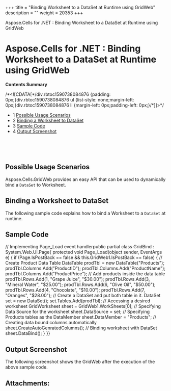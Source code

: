 +++
title = "Binding Worksheet to a DataSet at Runtime using GridWeb" 
description = "" 
weight = 20353 
+++

Aspose.Cells for .NET : Binding Worksheet to a DataSet at Runtime using GridWeb  

# Aspose.Cells for .NET : Binding Worksheet to a DataSet at Runtime using GridWeb


**Contents Summary**

/\*<!\[CDATA\[\*/div.rbtoc1590738084876 {padding: 0px;}div.rbtoc1590738084876 ul {list-style: none;margin-left: 0px;}div.rbtoc1590738084876 li {margin-left: 0px;padding-left: 0px;}/\*\]\]>\*/

*   1 [Possible Usage Scenarios](#BindingWorksheettoaDataSetatRuntimeusingGridWeb-PossibleUsageScenarios)
*   2 [Binding a Worksheet to DataSet](#BindingWorksheettoaDataSetatRuntimeusingGridWeb-BindingaWorksheettoDataSet)
*   3 [Sample Code](#BindingWorksheettoaDataSetatRuntimeusingGridWeb-SampleCode)
*   4 [Output Screenshot](#BindingWorksheettoaDataSetatRuntimeusingGridWeb-OutputScreenshot)

 

 

## Possible Usage Scenarios

Aspose.Cells.GridWeb provides an easy API that can be used to dynamically bind a `DataSet` to Worksheet.

## Binding a Worksheet to DataSet

The following sample code explains how to bind a Worksheet to a `DataSet` at runtime.

## Sample Code

// Implementing Page\_Load event handlerpublic partial class GridBind : System.Web.UI.Page{    protected void Page\_Load(object sender, EventArgs e)    {        if (Page.IsPostBack == false && this.GridWeb1.IsPostBack == false)        {            // Create Product Data Table            DataTable prodTbl = new DataTable("Products");            prodTbl.Columns.Add("ProductID");            prodTbl.Columns.Add("ProductName");            prodTbl.Columns.Add("ProductPrice");            // Add products inside the data table            prodTbl.Rows.Add(1, "Grape Juice", "$30.00");            prodTbl.Rows.Add(3, "Mineral Water", "$25.00");            prodTbl.Rows.Add(6, "Olive Oil", "$50.00");            prodTbl.Rows.Add(4, "Chocolate", "$10.00");            prodTbl.Rows.Add(7, "Oranges", "$28.00");            // Create a DataSet and put both table in it.            DataSet set = new DataSet();            set.Tables.Add(prodTbl);            // Accessing a desired worksheet            GridWorksheet sheet = GridWeb1.WorkSheets\[0\];            // Specifying Data Source for the worksheet            sheet.DataSource = set;            // Specifying Products tables as the DataMember            sheet.DataMember = "Products";            // Creating data bound columns automatically            sheet.CreateAutoGenratedColumns();            // Binding worksheet with DataSet            sheet.DataBind();        }    }}

## Output Screenshot

The following screenshot shows the GridWeb after the execution of the above sample code.


## Attachments:


